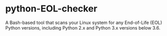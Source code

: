 # python-EOL-checker
A Bash-based tool that scans your Linux system for any End-of-Life (EOL) Python versions, including Python 2.x and Python 3.x versions below 3.6.
